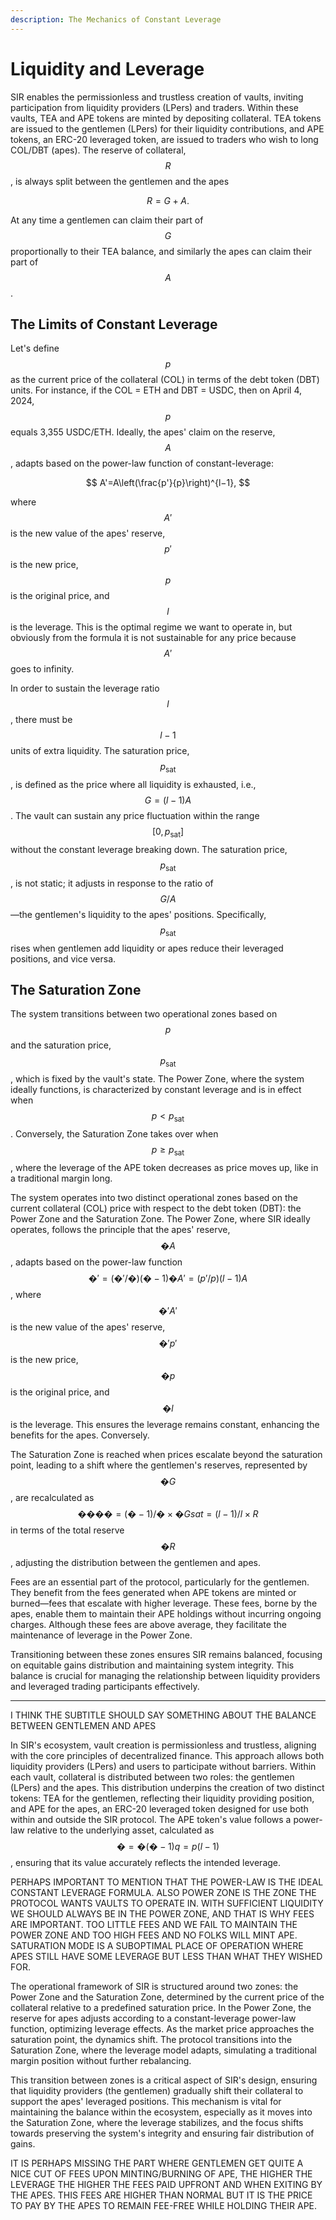 ```yaml
---
description: The Mechanics of Constant Leverage
---
```


# Liquidity and Leverage

SIR enables the permissionless and trustless creation of vaults, inviting participation from liquidity providers (LPers) and traders. Within these vaults, TEA and APE tokens are minted by depositing collateral. TEA tokens are issued to the gentlemen (LPers) for their liquidity contributions, and APE tokens, an ERC-20 leveraged token, are issued to traders who wish to long COL/DBT (apes). The reserve of collateral, $$R$$, is always split between the gentlemen and the apes

$$
R=G+A.
$$

At any time a gentlemen can claim their part of $$G$$ proportionally to their TEA balance, and similarly the apes can claim their part of $$A$$.&#x20;

## The Limits of Constant Leverage

Let's define $$p$$ as the current price of the collateral (COL) in terms of the debt token (DBT) units. For instance, if the COL = ETH and DBT = USDC, then on April 4, 2024, $$p$$ equals 3,355 USDC/ETH. Ideally, the apes' claim on the reserve, $$A$$, adapts based on the power-law function of constant-leverage:

$$
A'=A\left(\frac{p'}{p}\right)^{l−1},
$$

where $$A'$$ is the new value of the apes' reserve, $$p'$$ is the new price, $$p$$ is the original price, and $$l$$ is the leverage. This is the optimal regime we want to operate in, but obviously from the formula it is not sustainable for any price because $$A'$$ goes to infinity.

In order to sustain the leverage ratio $$l$$, there must be $$l-1$$ units of extra liquidity. The saturation price, $$p_\textrm{sat}$$, is defined as the price where all liquidity is exhausted, i.e.,  $$G=(l-1)A$$. The vault can sustain any price fluctuation within the range $$[0,p_\textrm{sat}]$$without the constant leverage breaking down. The saturation price, $$p_\textrm{sat}$$, is not static; it adjusts in response to the ratio of $$G/A$$—the gentlemen's liquidity to the apes' positions. Specifically, $$p_\textrm{sat}$$ rises when gentlemen add liquidity or apes reduce their leveraged positions, and vice versa.

## The Saturation Zone

The system transitions between two operational zones based on $$p$$ and the saturation price, $$p_\textrm{sat}$$, which is fixed by the vault's state. The Power Zone, where the system ideally functions, is characterized by constant leverage and is in effect when $$p<p_\textrm{sat}$$.  Conversely, the Saturation Zone takes over when $$p\geq p_\textrm{sat}$$, where the leverage of the APE token decreases as price moves up, like in a traditional margin long.&#x20;

The system operates into two distinct operational zones based on the current collateral (COL) price with respect to the debt token (DBT): the Power Zone and the Saturation Zone. The Power Zone, where SIR ideally operates, follows the principle that the apes' reserve, $$�A$$, adapts based on the power-law function $$�′=(�′/�)(�−1)�A′=(p′/p)(l−1)A$$, where $$�′A′$$ is the new value of the apes' reserve, $$�′p′$$ is the new price, $$�p$$ is the original price, and $$�l$$ is the leverage. This ensures the leverage remains constant, enhancing the benefits for the apes. Conversely.

The Saturation Zone is reached when prices escalate beyond the saturation point, leading to a shift where the gentlemen's reserves, represented by $$�G$$, are recalculated as $$����=(�−1)/�×�Gsat​=(l−1)/l×R$$ in terms of the total reserve $$�R$$, adjusting the distribution between the gentlemen and apes.

Fees are an essential part of the protocol, particularly for the gentlemen. They benefit from the fees generated when APE tokens are minted or burned—fees that escalate with higher leverage. These fees, borne by the apes, enable them to maintain their APE holdings without incurring ongoing charges. Although these fees are above average, they facilitate the maintenance of leverage in the Power Zone.

Transitioning between these zones ensures SIR remains balanced, focusing on equitable gains distribution and maintaining system integrity. This balance is crucial for managing the relationship between liquidity providers and leveraged trading participants effectively.

***

I THINK THE SUBTITLE SHOULD SAY SOMETHING ABOUT THE BALANCE BETWEEN GENTLEMEN AND APES

In SIR's ecosystem, vault creation is permissionless and trustless, aligning with the core principles of decentralized finance. This approach allows both liquidity providers (LPers) and users to participate without barriers. Within each vault, collateral is distributed between two roles: the gentlemen (LPers) and the apes. This distribution underpins the creation of two distinct tokens: TEA for the gentlemen, reflecting their liquidity providing position, and APE for the apes, an ERC-20 leveraged token designed for use both within and outside the SIR protocol. The APE token's value follows a power-law relative to the underlying asset, calculated as $$�=�(�−1)q=p(l−1)$$, ensuring that its value accurately reflects the intended leverage.

PERHAPS IMPORTANT TO MENTION THAT THE POWER-LAW IS THE IDEAL CONSTANT LEVERAGE FORMULA. ALSO POWER ZONE IS THE ZONE THE PROTOCOL WANTS VAULTS TO OPERATE IN. WITH SUFFICIENT LIQUIDITY WE SHOULD ALWAYS BE IN THE POWER ZONE, AND THAT IS WHY FEES ARE IMPORTANT. TOO LITTLE FEES AND WE FAIL TO MAINTAIN THE POWER ZONE AND TOO HIGH FEES AND NO FOLKS WILL MINT APE. SATURATION MODE IS A SUBOPTIMAL PLACE OF OPERATION WHERE APES STILL HAVE SOME LEVERAGE BUT LESS THAN WHAT THEY WISHED FOR.

The operational framework of SIR is structured around two zones: the Power Zone and the Saturation Zone, determined by the current price of the collateral relative to a predefined saturation price. In the Power Zone, the reserve for apes adjusts according to a constant-leverage power-law function, optimizing leverage effects. As the market price approaches the saturation point, the dynamics shift. The protocol transitions into the Saturation Zone, where the leverage model adapts, simulating a traditional margin position without further rebalancing.

This transition between zones is a critical aspect of SIR's design, ensuring that liquidity providers (the gentlemen) gradually shift their collateral to support the apes' leveraged positions. This mechanism is vital for maintaining the balance within the ecosystem, especially as it moves into the Saturation Zone, where the leverage stabilizes, and the focus shifts towards preserving the system's integrity and ensuring fair distribution of gains.

IT IS PERHAPS MISSING THE PART WHERE GENTLEMEN GET QUITE A NICE CUT OF FEES UPON MINTING/BURNING OF APE, THE HIGHER THE LEVERAGE THE HIGHER THE FEES PAID UPFRONT AND WHEN EXITING BY THE APES. THIS FEES ARE HIGHER THAN NORMAL BUT IT IS THE PRICE TO PAY BY THE APES TO REMAIN FEE-FREE WHILE HOLDING THEIR APE.&#x20;
